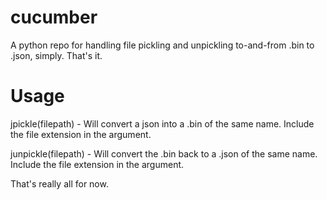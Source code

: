 # cucumber
A python repo for handling file pickling and unpickling to-and-from .bin to .json, simply. That's it.


# Usage

jpickle(filepath) - Will convert a json into a .bin of the same name. Include the file extension in the argument.

junpickle(filepath) - Will convert the .bin back to a .json of the same name. Include the file extension in the argument. 

That's really all for now.
